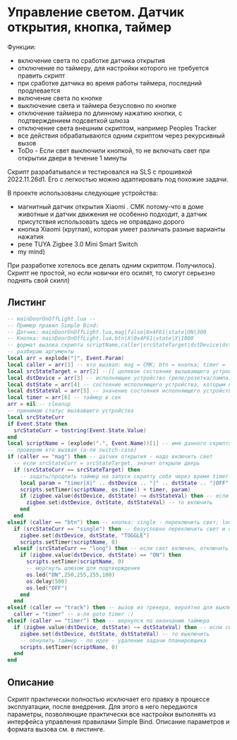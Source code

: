 # Управление светом. Датчик открытия, кнопка, таймер

Функции:

- включение света по сработке датчика открытия
- отключение по таймеру, для настройки которого не требуется править скрипт
- при сработке датчика во время работы таймера, последний продлевается
- включение света по кнопке
- выключение света и таймера безусловно по кнопке
- отключение таймера по длинному нажатию кнопки, с подтверждением подсветкой шлюза
- отключение света внешним скриптом, например Peoples Tracker
- все действия обрабатываются одним скриптом через рекурсивный вызов
- ToDo - Если свет выключили кнопкой, то не включать свет при открытии двери в течение 1 минуты

Скрипт разрабатывался и тестировался на SLS с прошивкой 2022.11.26d1. Его с легкостью можно адаптировать под похожие задачи.

В проекте использованы следующие устройства:

- магнитный датчик открытия Xiaomi . СМК потому-что в доме животные и датчик движения не особенно подходит, а датчик присутствия использовать здесь не оправдано дорого
- кнопка Xiaomi (круглая), которая умеет различать разные варианты нажатия
- реле TUYA Zigbee 3.0 Mini Smart Switch
- my mind)

При разработке хотелось все делать одним скриптом. Получилось). Скрипт не простой, но если новички его осилят, то смогут серьезно поднять свой скилл)

## Листинг

```lua
-- mainDoorOnOffLight.lua --
-- Пример правил Simple Bind:
-- Датчик: mainDoorOnOffLight.lua,mag|false|0x4F61|state|ON|300
-- Кнопка: mainDoorOnOffLight.lua,btn|X|0x4F61|state|X|1800
-- формат вызова скрипта scriptName,caller|srcStateTarget|dstDevice|dstState|dstStateVal|timer
-- разбираю аргументы 
local arr = explode("|", Event.Param)
local caller = arr[1] -- кто вызвал: mag = СМК; btn = кнопка; timer = таймер; track = Трекер
local srcStateTarget = arr[2] --[[ целевое состояние вызывающего устройства, которое необходимо контролировать. Например, для СМК скрипт вызывается по изменению состояния сенсора contact. Если нужно, чтобы скрипт сработал при размыкании СМК (открытие двери/окна), то прописать false]]
local dstDevice = arr[3] -- исполняющее устройство (реле/розетка/лампа), прописать ieeeAddr или nwkAddr или Friendly name
local dstState = arr[4] -- состояние исполняющего устройства, которым необходимо управлять. Как правило - state
local dstStateVal = arr[5] -- значение состояния исполняющего устройства, которое необходимо передать для получения результата. Как правило ON или OFF - вкл/выкл или TOGGLE - переключить
local timer = arr[6] -- таймер в сек
arr = nil -- cleanup
-- принимаю статус вызвавшего устройства
local srcStateCurr
if Event.State then
  srcStateCurr = tostring(Event.State.Value) 
end
local scriptName = (explode(".", Event.Name))[1] -- имя данного скрипта
-- проверяю кто вызвал (а-ля switch-case)
if (caller == "mag") then -- датчик открытия - надо включить свет
  -- если srcStateCurr = srcStateTarget, значит открыли дверь
  if (srcStateCurr == srcStateTarget) then
    -- задать/продлить таймер на запуск скрипту себя через время timer
    local param = "timer|X|" .. dstDevice .. "|" .. dstState .. "|OFF" -- меняю целевое воздействие на OFF
    scripts.setTimer(scriptName, os.time() + timer, param)
    if (zigbee.value(dstDevice, dstState) ~= dstStateVal) then -- если свет (реле) выключен
      zigbee.set(dstDevice, dstState, dstStateVal) -- то включить
	end  
  end
elseif (caller == "btn") then -- кнопка: single - переключить свет; long - отключить таймер и TODO неплохо бы моргнуть шлюзом для подтверждения
  if (srcStateCurr == "single") then -- безусловно переключить свет и отключить таймер
	zigbee.set(dstDevice, dstState, "TOGGLE")
	scripts.setTimer(scriptName, 0)
  elseif (srcStateCurr == "long") then -- если свет включен, отключить таймер и моргнуть шлюзом
    if (zigbee.value(dstDevice, dstState) == "ON") then 
      scripts.setTimer(scriptName, 0)
	  -- моргнуть шлюзом для подтверждения
      os.led("ON",250,255,255,100)
	  os.delay(500)
	  os.led("OFF")
    end
  end
elseif (caller == "track") then -- вызов из трекера, вероятно для выключения. по таймеру тоже действие
  caller = "timer" -- а-ля goto timer :)
elseif (caller == "timer") then -- вернулся по окончанию таймера
  if (zigbee.value(dstDevice, dstState) ~= dstStateVal) then -- если свет (реле) включен
    zigbee.set(dstDevice, dstState, dstStateVal) -- то выключить
    -- обнулить таймер - по идее - удаление задачи планировщика
    scripts.setTimer(scriptName, 0)
  end
end 

```

## Описание

Скрипт практически полностью исключает его правку в процессе эксплуатации, после внедрения. Для этого в него передаются параметры, позволяющие практически все настройки выполнять из интерфейса управления правилами Simple Bind. Описание параметров и формата вызова см. в листинге.
